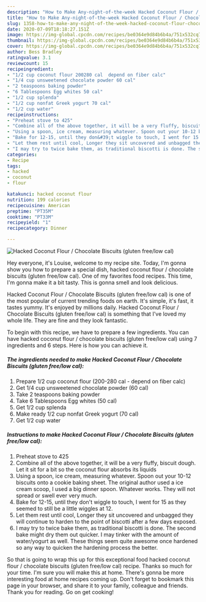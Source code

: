 ```yaml
---
description: "How to Make Any-night-of-the-week Hacked Coconut Flour / Chocolate Biscuits (gluten free/low cal)"
title: "How to Make Any-night-of-the-week Hacked Coconut Flour / Chocolate Biscuits (gluten free/low cal)"
slug: 1358-how-to-make-any-night-of-the-week-hacked-coconut-flour-chocolate-biscuits-gluten-free-low-cal
date: 2020-07-09T18:18:27.151Z
image: https://img-global.cpcdn.com/recipes/be0364e9d84b6b4a/751x532cq70/hacked-coconut-flour-chocolate-biscuits-gluten-freelow-cal-recipe-main-photo.jpg
thumbnail: https://img-global.cpcdn.com/recipes/be0364e9d84b6b4a/751x532cq70/hacked-coconut-flour-chocolate-biscuits-gluten-freelow-cal-recipe-main-photo.jpg
cover: https://img-global.cpcdn.com/recipes/be0364e9d84b6b4a/751x532cq70/hacked-coconut-flour-chocolate-biscuits-gluten-freelow-cal-recipe-main-photo.jpg
author: Bess Bradley
ratingvalue: 3.1
reviewcount: 15
recipeingredient:
- "1/2 cup coconut flour 200280 cal  depend on fiber calc"
- "1/4 cup unsweetened chocolate powder 60 cal"
- "2 teaspoons baking powder"
- "6 Tablespoons Egg whites 50 cal"
- "1/2 cup splenda"
- "1/2 cup nonfat Greek yogurt 70 cal"
- "1/2 cup water"
recipeinstructions:
- "Preheat stove to 425"
- "Combine all of the above together, it will be a very fluffy, biscuit dough. Let it sit for a bit so the coconut flour absorbs its liquids"
- "Using a spoon, ice cream, measuring whatever. Spoon out your 10-12 biscuits onto a cookie baking sheet. The original author used a ice cream scoop, I used a big dinner spoon. Whatever works. They will not spread or swell ever very much."
- "Bake for 12-15, until they don&#39;t wiggle to touch, I went for 15 as they seemed to still be a little wiggles at 12."
- "Let them rest until cool, Longer they sit uncovered and unbagged they will continue to harden to the point of biscotti after a few days exposed."
- "I may try to twice bake them, as traditional biscotti is done. The second bake might dry them out quicker. I may tinker with the amount of water/yogurt as well. These things seem quite awesome once hardened so any way to quicken the hardening process the better."
categories:
- Recipe
tags:
- hacked
- coconut
- flour

katakunci: hacked coconut flour 
nutrition: 199 calories
recipecuisine: American
preptime: "PT35M"
cooktime: "PT33M"
recipeyield: "1"
recipecategory: Dinner

---
```



![Hacked Coconut Flour / Chocolate Biscuits (gluten free/low cal)](https://img-global.cpcdn.com/recipes/be0364e9d84b6b4a/751x532cq70/hacked-coconut-flour-chocolate-biscuits-gluten-freelow-cal-recipe-main-photo.jpg)

Hey everyone, it's Louise, welcome to my recipe site. Today, I'm gonna show you how to prepare a special dish, hacked coconut flour / chocolate biscuits (gluten free/low cal). One of my favorites food recipes. This time, I'm gonna make it a bit tasty. This is gonna smell and look delicious.



Hacked Coconut Flour / Chocolate Biscuits (gluten free/low cal) is one of the most popular of current trending foods on earth. It's simple, it's fast, it tastes yummy. It's enjoyed by millions daily. Hacked Coconut Flour / Chocolate Biscuits (gluten free/low cal) is something that I've loved my whole life. They are fine and they look fantastic.


To begin with this recipe, we have to prepare a few ingredients. You can have hacked coconut flour / chocolate biscuits (gluten free/low cal) using 7 ingredients and 6 steps. Here is how you can achieve it.

<!--inarticleads1-->

##### The ingredients needed to make Hacked Coconut Flour / Chocolate Biscuits (gluten free/low cal):

1. Prepare 1/2 cup coconut flour (200-280 cal - depend on fiber calc)
1. Get 1/4 cup unsweetened chocolate powder (60 cal)
1. Take 2 teaspoons baking powder
1. Take 6 Tablespoons Egg whites (50 cal)
1. Get 1/2 cup splenda
1. Make ready 1/2 cup nonfat Greek yogurt (70 cal)
1. Get 1/2 cup water




<!--inarticleads2-->

##### Instructions to make Hacked Coconut Flour / Chocolate Biscuits (gluten free/low cal):

1. Preheat stove to 425
1. Combine all of the above together, it will be a very fluffy, biscuit dough. Let it sit for a bit so the coconut flour absorbs its liquids
1. Using a spoon, ice cream, measuring whatever. Spoon out your 10-12 biscuits onto a cookie baking sheet. The original author used a ice cream scoop, I used a big dinner spoon. Whatever works. They will not spread or swell ever very much.
1. Bake for 12-15, until they don&#39;t wiggle to touch, I went for 15 as they seemed to still be a little wiggles at 12.
1. Let them rest until cool, Longer they sit uncovered and unbagged they will continue to harden to the point of biscotti after a few days exposed.
1. I may try to twice bake them, as traditional biscotti is done. The second bake might dry them out quicker. I may tinker with the amount of water/yogurt as well. These things seem quite awesome once hardened so any way to quicken the hardening process the better.




So that is going to wrap this up for this exceptional food hacked coconut flour / chocolate biscuits (gluten free/low cal) recipe. Thanks so much for your time. I'm sure you will make this at home. There's gonna be more interesting food at home recipes coming up. Don't forget to bookmark this page in your browser, and share it to your family, colleague and friends. Thank you for reading. Go on get cooking!
